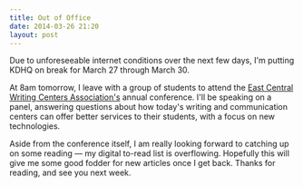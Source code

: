 ```yaml
---
title: Out of Office 
date: 2014-03-26 21:20
layout: post
---
```

Due to unforeseeable internet conditions over the next few days, I'm putting KDHQ on break for March 27 through March 30. 

At 8am tomorrow, I leave with a group of students to attend the [East Central Writing Centers Association's](http://ecwca.org/) annual conference. I'll be speaking on a panel, answering questions about how today's writing and communication centers can offer better services to their students, with a focus on new technologies. 

Aside from the conference itself, I am really looking forward to catching up on some reading &mdash; my digital to-read list is overflowing. Hopefully this will give me some good fodder for new articles once I get back. Thanks for reading, and see you next week. 